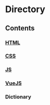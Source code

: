 # Directory

## Contents

### [HTML](html.md)

### [CSS](css.md)

### [JS](javascript.md)

### [VueJS](vue.md)

### Dictionary

